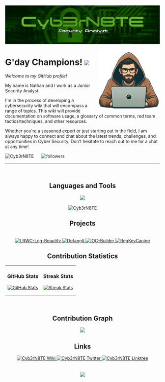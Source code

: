 <!-- Banner -->
![Cyb3rN8TE Banner Image](./banner.png)

<!-- Cyb3rN8TE image -->
<div>
  <img align="right" width="40%" src="./Profile_pic.png">
</div>

<!-- Header Name -->
# G'day Champions! <img src="https://emojis.slackmojis.com/emojis/images/1643515314/13343/trophy.gif?1643515314" width="30"/> 

*Welcome to my GitHub profile!*
<!-- Start Intro -->
<p align="left">My name is Nathan and I work as a Junior Security Analyst. </p>

I'm in the process of developing a cybersecurity wiki that will encompass a range of topics. This wiki will provide documentation on software usage, a glossary of common terms, red team tactics/techniques, and other resources.

Whether you're a seasoned expert or just starting out in the field, I am always happy to connect and chat about the latest trends, challenges, and opportunities in Cyber Security. Don't hesitate to reach out to me for a chat at any time!
<!-- End Intro -->

<!-- Profile Count Badge and Followers Badge -->
<p align="left">
  <img src="https://komarev.com/ghpvc/?username=Cyb3rN8TE&label=Profile%20views&color=529E18&style=for-the-badge&logo=star" alt="Cyb3rN8TE" style="padding-right:20px;" />
  <img alt="followers" title="Follow me on Github" src="https://img.shields.io/github/followers/cyb3rn8te?color=529E18&style=for-the-badge&logo=github&label=Follow" />
</p>

---

<br />

<h2 align="center">Languages and Tools</h2> 
<p align="center">
    <img width="500px" src="https://skillicons.dev/icons?i=vscode,c,cs,cpp,powershell,py,java,html,js,md,php,postgres,windows,linux,redhat,bsd,wordpress,twitter,regex,ps,nginx,kali,grafana,github,discord,css,cloudflare&perline=10"/>
</p>
<p align="center">
    <img src="https://github-readme-stats.vercel.app/api/top-langs?username=Cyb3rN8TE&show_icons=true&locale=en&layout=compact" alt="Cyb3rN8TE"/>
</p>

<!-- Projects -->       
<h2 align="center">Projects</h2>
<br>
<div align="center">
  <a href="https://github.com/Cyb3rN8TE/LRWC-Log-Beautify">
    <img src="https://github-readme-stats.vercel.app/api/pin/?username=cyb3rn8te&repo=LRWC-Log-Beautify" alt="LRWC-Log-Beautify">
  </a>
  <a href="https://github.com/Cyb3rN8TE/DefangIt">
    <img src="https://github-readme-stats.vercel.app/api/pin/?username=cyb3rn8te&repo=DefangIt" alt="DefangIt">
  </a>
  <a href="https://github.com/Cyb3rN8TE/IOC-Builder">
    <img src="https://github-readme-stats.vercel.app/api/pin/?username=cyb3rn8te&repo=IOC-Builder" alt="IOC-Builder">
  </a>
  <a href="https://github.com/Cyb3rN8TE/RegKeyCanine">
    <img src="https://github-readme-stats.vercel.app/api/pin/?username=cyb3rn8te&repo=RegKeyCanine" alt="RegKeyCanine">
  </a>
</div>

<!-- Github Stats --> 
<h2 align="center">Contribution Statistics</h2>

<table width="100%">
  <tr>
    <td width="50%">
      <h3 align="center"><strong>GitHub Stats</strong></h3>
      <p align="center">
        <a href="https://github.com/Cyb3rN8TE">
          <img align="center" src="https://github-readme-stats.vercel.app/api?username=Cyb3rN8TE&count_private=true&show_icons=true&theme=gotham" alt="GitHub Stats" />
        </a>
      </p>
    </td>
    <td width="50%">
      <h3 align="center"><strong>Streak Stats</strong></h3>
      <p align="center">
        <a href="https://github.com/Cyb3rN8TE">
          <img align="center" src="https://streak-stats.demolab.com?user=Cyb3rN8TE&theme=gotham&hide_border=true" alt="Streak Stats" />
        </a>
      </p>
    </td>
  </tr>
</table>
<br />

<!-- Contribution Graph -->
<h2 align="center">Contribution Graph</h2>
<div align="center">
    <img src="https://github-readme-activity-graph.vercel.app/graph?username=Cyb3rN8TE&bg_color=011627&color=ffffff&line=529E18&point=ffeb95&area=true&hide_border=false" border-radius="15">
</div>

<!-- Links Section -->

<h2 align="center">Links</h2>
<div align="center">
  <a href="https://wiki.nwjinfotech.net" target="_blank">
    <img src="https://img.shields.io/badge/Wiki-529E18?style=for-the-badge&logo=wikipedia&logoColor=white" alt="Cyb3rN8TE Wiki" style="margin-bottom: 5px;" />
  </a>
  <a href="https://twitter.com/Cyb3rN8TE" target="_blank">
    <img src="https://img.shields.io/badge/Twitter-1DA1F2?style=for-the-badge&logo=twitter&logoColor=white" alt="Cyb3rN8TE Twitter" style="margin-bottom: 5px;" />
  </a>
  <a href="https://linktr.ee/Cyb3rN8TE" target="_blank">
    <img src="https://img.shields.io/badge/Linktree-529E18?style=for-the-badge&logo=linktree&logoColor=white" alt="Cyb3rN8TE Linktree" style="margin-bottom: 5px;" />
  </a>
</div>
<br/>

<!-- Footer --> 
<p align="center">
  <img src="https://capsule-render.vercel.app/api?type=waving&color=529E18&height=65&section=footer"/>
</p>
